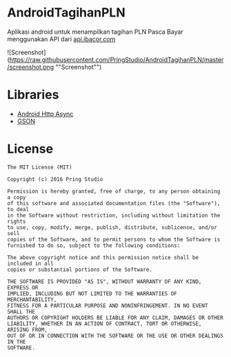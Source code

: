 # AndroidTagihanPLN

Aplikasi android untuk menampilkan tagihan PLN Pasca Bayar menggunakan API dari
[api.ibacor.com](http://ibacor.com/api#bcr-tagihan-pln)

![Screenshot](https://raw.githubusercontent.com/PringStudio/AndroidTagihanPLN/master/screenshot.png ""Screenshot"")

# Libraries

* [Android Http Async](http://loopj.com/android-async-http/)
* [GSON](https://github.com/google/gson)

# License

```
The MIT License (MIT)

Copyright (c) 2016 Pring Studio

Permission is hereby granted, free of charge, to any person obtaining a copy
of this software and associated documentation files (the "Software"), to deal
in the Software without restriction, including without limitation the rights
to use, copy, modify, merge, publish, distribute, sublicense, and/or sell
copies of the Software, and to permit persons to whom the Software is
furnished to do so, subject to the following conditions:

The above copyright notice and this permission notice shall be included in all
copies or substantial portions of the Software.

THE SOFTWARE IS PROVIDED "AS IS", WITHOUT WARRANTY OF ANY KIND, EXPRESS OR
IMPLIED, INCLUDING BUT NOT LIMITED TO THE WARRANTIES OF MERCHANTABILITY,
FITNESS FOR A PARTICULAR PURPOSE AND NONINFRINGEMENT. IN NO EVENT SHALL THE
AUTHORS OR COPYRIGHT HOLDERS BE LIABLE FOR ANY CLAIM, DAMAGES OR OTHER
LIABILITY, WHETHER IN AN ACTION OF CONTRACT, TORT OR OTHERWISE, ARISING FROM,
OUT OF OR IN CONNECTION WITH THE SOFTWARE OR THE USE OR OTHER DEALINGS IN THE
SOFTWARE.
```